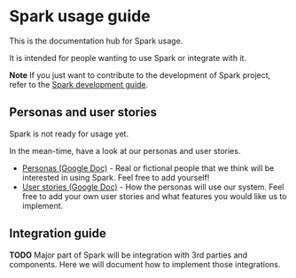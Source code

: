 # Spark usage guide

This is the documentation hub for Spark usage.

It is intended for people wanting to use Spark or integrate with it.

**Note** If you just want to contribute to the development of Spark project, refer to the [Spark development guide](/docs/development/README.md).

## Personas and user stories

Spark is not ready for usage yet.

In the mean-time, have a look at our personas and user stories.

* [Personas (Google Doc)]() - Real or fictional people that we think will be interested in using Spark. Feel free to add yourself!
* [User stories (Google Doc)]() - How the personas will use our system. Feel free to add your own user stories and what features you would like us to implement.

## Integration guide

**TODO** Major part of Spark will be integration with 3rd parties and components. Here we will document how to implement those integrations.
